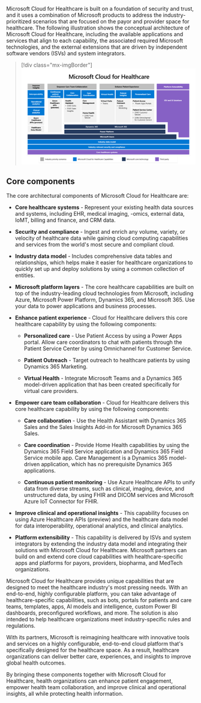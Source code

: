 Microsoft Cloud for Healthcare is built on a foundation of security and trust, and it uses a combination of Microsoft products to address the industry-prioritized scenarios that are focused on the payor and provider space for healthcare. The following illustration shows the conceptual architecture of Microsoft Cloud for Healthcare, including the available applications and services that align to each capability, the associated required Microsoft technologies, and the external extensions that are driven by independent software vendors (ISVs) and system integrators.

> [!div class="mx-imgBorder"]
> [![Diagram of the conceptual architecture of Microsoft Cloud for Healthcare.](../media/conceptual-architecture.png)](../media/conceptual-architecture.png#lightbox)

## Core components

The core architectural components of Microsoft Cloud for Healthcare are:

-   **Core healthcare systems** - Represent your existing health data sources and systems, including EHR, medical imaging, -omics, external data, IoMT, billing and finance, and CRM data.

-   **Security and compliance** - Ingest and enrich any volume, variety, or velocity of healthcare data while gaining cloud computing capabilities and services from the world's most secure and compliant cloud.

-   **Industry data model** - Includes comprehensive data tables and relationships, which helps make it easier for healthcare organizations to quickly set up and deploy solutions by using a common collection of entities.

-   **Microsoft platform layers** - The core healthcare capabilities are built on top of the industry-leading cloud technologies from Microsoft, including Azure, Microsoft Power Platform, Dynamics 365, and Microsoft 365. Use your data to power applications and business processes.

-   **Enhance patient experience** - Cloud for Healthcare delivers this core healthcare capability by using the following components:

    -   **Personalized care** - Use Patient Access by using a Power Apps portal. Allow care coordinators to chat with patients through the Patient Service Center by using Omnichannel for Customer Service.

    -   **Patient Outreach** - Target outreach to healthcare patients by using Dynamics 365 Marketing.

    -   **Virtual Health** - Integrate Microsoft Teams and a Dynamics 365 model-driven application that has been created specifically for virtual care providers.

-   **Empower care team collaboration** - Cloud for Healthcare delivers this core healthcare capability by using the following components:

    -   **Care collaboration** - Use the Health Assistant with Dynamics 365 Sales and the Sales Insights Add-in for Microsoft Dynamics 365 Sales.

    -   **Care coordination** - Provide Home Health capabilities by using the Dynamics 365 Field Service application and Dynamics 365 Field Service mobile app. Care Management is a Dynamics 365 model-driven application, which has no prerequisite Dynamics 365 applications.

    -   **Continuous patient monitoring** - Use Azure Healthcare APIs to unify data from diverse streams, such as clinical, imaging, device, and unstructured data, by using FHIR and DICOM services and Microsoft Azure IoT Connector for FHIR.

-   **Improve clinical and operational insights** - This capability focuses on using Azure Healthcare APIs (preview) and the healthcare data model for data interoperability, operational analytics, and clinical analytics.

-   **Platform extensibility** - This capability is delivered by ISVs and system integrators by extending the industry data model and integrating their solutions with Microsoft Cloud for Healthcare. Microsoft partners can build on and extend core cloud capabilities with healthcare-specific apps and platforms for payors, providers, biopharma, and MedTech organizations.

Microsoft Cloud for Healthcare provides unique capabilities that are designed to meet the healthcare industry's most pressing needs. With an end-to-end, highly configurable platform, you can take advantage of healthcare-specific capabilities, such as bots, portals for patients and care teams, templates, apps, AI models and intelligence, custom Power BI dashboards, preconfigured workflows, and more. The solution is also intended to help healthcare organizations meet industry-specific rules and regulations.

With its partners, Microsoft is reimagining healthcare with innovative tools and services on a highly configurable, end-to-end cloud platform that's specifically designed for the healthcare space. As a result, healthcare organizations can deliver better care, experiences, and insights to improve global health outcomes.

By bringing these components together with Microsoft Cloud for Healthcare, health organizations can enhance patient engagement, empower health team collaboration, and improve clinical and operational insights, all while protecting health information.
